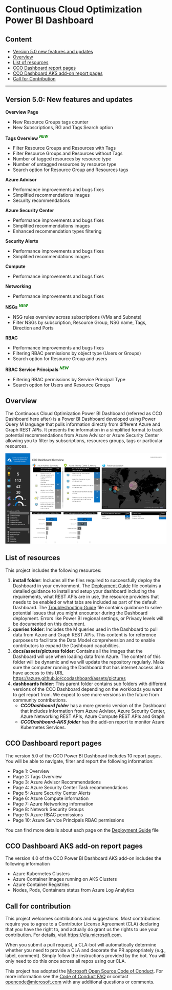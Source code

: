 
# Continuous Cloud Optimization Power BI Dashboard

## Content

- [Version 5.0 new features and updates](README.md#version-50-new-features-and-updates)
- [Overview](README.md#overview)
- [List of resources](README.md#List-of-resources)
- [CCO Dashboard report pages](README.md#CCO-Dashboard-report-Pages)
- [CCO Dashboard AKS add-on report pages](README.md#CCO-Dashboard-AKS-add-on)
- [Call for Contribution](README.md#Call-for-Contribution)
-------------------------------

## **Version 5.0:** New features and updates

**Overview Page**
- New Resource Groups tags counter
- New Subscriptions, RG and Tags Search option
  
**Tags Overview** ***<span style="color:green"><sup>NEW</sup></span>***
- Filter Resource Groups and Resources with Tags
- Filter Resource Groups and Resources without Tags
- Number of tagged resources by resource type
- Number of untagged resources by resource type
- Search option for Resource Group and Resources tags

**Azure Advisor**
- Performance improvements and bugs fixes
- Simplified recommendations images
- Security recommendations

**Azure Security Center**
- Performance improvements and bugs fixes
- Simplified recommendations images
- Enhanced recommendation types filtering

**Security Alerts**
- Performance improvements and bugs fixes
- Simplified recommendations images

**Compute**
- Performance improvements and bugs fixes

**Networking**
- Performance improvements and bugs fixes

**NSGs** ***<span style="color:green"><sup>NEW</sup></span>***
- NSG rules overview across subscriptions (VMs and Subnets)
- Filter NSGs by subscription, Resource Group, NSG name, Tags, Direction and Ports

**RBAC**
- Performance improvements and bugs fixes
- Filtering RBAC permissions by object type (Users or Groups)
- Search option for Resource Group and users

**RBAC Service Principals** ***<span style="color:green"><sup>NEW</sup></span>***
- Filtering RBAC permissions by Service Principal Type
- Search option for Users and Resource Groups

## Overview
The Continuous Cloud Optimization Power BI Dashboard (referred as CCO Dashboard here after) is a Power BI Dashboard developed using Power Query M language that pulls information directly from different Azure and Graph REST APIs. It presents the information in a simplified format to track potential recommendations from Azure Advisor or Azure Security Center allowing you to filter by subscriptions, resources groups, tags or particular resources.

![OverviewImage](/install/images/OverviewImage.png)

## List of resources
This project includes the following resources:

1. **install folder**: Includes all the files required to successfully deploy the Dashboard in your environment. The [Deployment Guide](/install/DeploymentGuide.md) file contains a detailed guidance to install and setup your dashboard including the requirements, what REST APIs are in use, the resource providers that needs to be enabled or what tabs are included as part of the default Dashboard. The [Troubleshooting Guide](/install/TroubleshootingGuide.md) file contains guidance to solve potential issues that you might encounter during the Dashboard deployment. Errors like Power BI regional settings, or Privacy levels will be documented on this document.
2. **queries folder**: Includes the M queries used in the Dashboard to pull data from Azure and Graph REST APIs. This content is for reference purposes to facilitate the Data Model comprehension and to enable contributors to expand the Dashboard capabilities. 
3. **docs/assets/pictures folder**: Contains all the images that the Dashboard will use when loading data from Azure. The content of this folder will be dynamic and we will update the repository regularly. Make sure the computer running the Dashboard that has internet access also have access to this URL https://azure.github.io/ccodashboard/assets/pictures
4. **dashboards folder**: This parent folder contains sub folders with different versions of the CCO Dashboard depending on the workloads you want to get report from. We expect to see more versions in the future from community contributions.
    - ***CCODashboard folder*** has a more generic version of the Dashboard that includes information from Azure Advisor, Azure Security Center, Azure Networking REST APIs, Azure Compute REST APIs and Graph
    - ***CCODashboard-AKS folder*** has the add-on report to monitor Azure Kubernetes Services.

## CCO Dashboard report pages
The version 5.0 of the CCO Power BI Dashboard includes 10 report pages. You will be able to navigate, filter and report the following information:
- Page 1: Overview
- Page 2: Tags Overview
- Page 3: Azure Advisor Recommendations
- Page 4: Azure Security Center Task recommendations
- Page 5: Azure Security Center Alerts
- Page 6: Azure Compute information
- Page 7: Azure Networking information
- Page 8: Network Security Groups
- Page 9: Azure RBAC permissions
- Page 10: Azure Service Principals RBAC permissions
  
You can find more details about each page on the [Deployment Guide](/install/DeploymentGuide.md) file

## CCO Dashboard AKS add-on report pages

The version 4.0 of the CCO Power BI Dashboard AKS add-on includes the following information

- Azure Kubernetes Clusters
- Azure Container Images running on AKS Clusters
- Azure Container Registries
- Nodes, Pods, Containers status from Azure Log Analytics

## Call for contribution
This project welcomes contributions and suggestions.  Most contributions require you to agree to a
Contributor License Agreement (CLA) declaring that you have the right to, and actually do grant us
the rights to use your contribution. For details, visit https://cla.microsoft.com.

When you submit a pull request, a CLA-bot will automatically determine whether you need to provide
a CLA and decorate the PR appropriately (e.g., label, comment). Simply follow the instructions
provided by the bot. You will only need to do this once across all repos using our CLA.

This project has adopted the [Microsoft Open Source Code of Conduct](https://opensource.microsoft.com/codeofconduct/).
For more information see the [Code of Conduct FAQ](https://opensource.microsoft.com/codeofconduct/faq/) or
contact [opencode@microsoft.com](mailto:opencode@microsoft.com) with any additional questions or comments.

